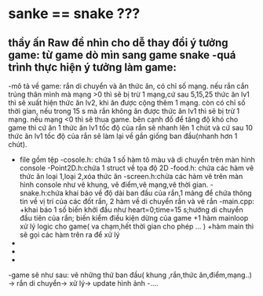 # sanke == snake ???
thầy ấn Raw để nhìn cho dễ 
thay đổi ý tưởng game: từ game dò mìn sang game snake
-quá trình thực hiện ý tưởng làm game:
-
-mô tả về game: rắn di chuyển và ăn thức ăn, có chỉ số mạng. nếu rắn cắn trúng thân mình mà mạng >0 thì sẽ bị trừ 1 mạng,cứ sau 5,15,25 thức ăn lv1 thì sẽ xuất hiện thức ăn lv2, khi ăn được cộng thêm 1 mạng. còn có chỉ số thời gian, nếu trong 15 s mà rắn không ăn được thức ăn lv1 thì sẽ bị trừ 1 mạng. nếu mạng <0 thì sẽ thua game. bên cạnh đố để tăng độ khó cho game thì cứ ăn 1 thức ăn lv1 tốc độ của rắn sẽ nhanh lên 1 chút và cứ sau 10 thức ăn lv1 tốc độ của rắn sẽ làm lại về gần giống ban đầu(nhanh hơn 1 chút).
- file gồm tệp 
  -cosole.h: chứa 1 số hàm tô màu và di chuyển trên màn hình console
  -Point2D.h:chứa 1 struct về tọa độ 2D
  -food.h: chứa các hàm vẽ thức ăn loại 1,loại 2,xóa thức ăn
  -screen.h:chứa các hàm vẽ trên màn hình console như vẽ khung, vẽ điểm,vẽ mạng,vẽ thời gian.
  -snake.h:chứa khai báo về độ dài ban đầu của rắn,1 mảng để chứa thông tin về vị trí của các đốt rắn, 2 hàm về di  chuyển rắn và vẽ rắn
  -main.cpp: +khai báo 1 số biến khởi đầu như heart=0;time=15 s;hướng di chuyển đầu tiên của rắn; biến kiểm điều kiện dừng của game
            +1 hàm mainloop xử lý logic cho game( va chạm,hết thời gian cho phép ... )
            +hàm main thì sẽ gọi các hàm trên ra để xử lý
-
-
-
-game sẽ như sau: vẽ những thứ ban đầu( khung ,rắn,thức ăn,điểm,mạng..) -> rắn di chuyển-> xử lý-> update hình ảnh
-....
